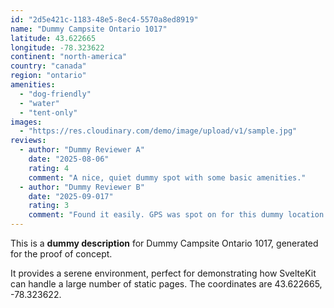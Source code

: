 ```yaml
---
id: "2d5e421c-1183-48e5-8ec4-5570a8ed8919"
name: "Dummy Campsite Ontario 1017"
latitude: 43.622665
longitude: -78.323622
continent: "north-america"
country: "canada"
region: "ontario"
amenities:
  - "dog-friendly"
  - "water"
  - "tent-only"
images:
  - "https://res.cloudinary.com/demo/image/upload/v1/sample.jpg"
reviews:
  - author: "Dummy Reviewer A"
    date: "2025-08-06"
    rating: 4
    comment: "A nice, quiet dummy spot with some basic amenities."
  - author: "Dummy Reviewer B"
    date: "2025-09-017"
    rating: 3
    comment: "Found it easily. GPS was spot on for this dummy location."
---
```


This is a **dummy description** for Dummy Campsite Ontario 1017, generated for the proof of concept.

It provides a serene environment, perfect for demonstrating how SvelteKit can handle a large number of static pages. The coordinates are 43.622665, -78.323622.
